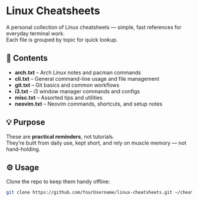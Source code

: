 # Linux Cheatsheets

A personal collection of Linux cheatsheets — simple, fast references for everyday terminal work.  
Each file is grouped by topic for quick lookup.

## 📂 Contents
- **arch.txt** – Arch Linux notes and pacman commands  
- **cli.txt** – General command-line usage and file management  
- **git.txt** – Git basics and common workflows  
- **i3.txt** – i3 window manager commands and configs  
- **misc.txt** – Assorted tips and utilities  
- **neovim.txt** – Neovim commands, shortcuts, and setup notes  

## 💡 Purpose
These are **practical reminders**, not tutorials.  
They’re built from daily use, kept short, and rely on muscle memory — not hand-holding.  

## ⚙️ Usage
Clone the repo to keep them handy offline:

```bash
git clone https://github.com/YourUsername/linux-cheatsheets.git ~/cheatsheets

